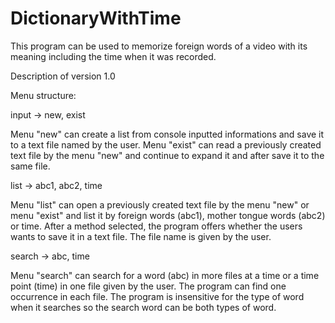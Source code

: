 # DictionaryWithTime
This program can be used to memorize foreign words of a video with its meaning including the time when it was recorded.

Description of version 1.0

Menu structure:

input -> new, exist

Menu "new" can create a list from console inputted informations and save it to a text file named by the user.
Menu "exist" can read a previously created text file by the menu "new" and continue to expand it and after save it to the same file.

list -> abc1, abc2, time

Menu "list" can open a previously created text file by the menu "new" or menu "exist" and list it by foreign words (abc1), 
mother tongue words (abc2) or time. After a method selected, the program offers whether the users wants to save it in a text file. 
The file name is given by the user.

search -> abc, time

Menu "search" can search for a word (abc) in more files at a time or a time point (time) in one file given by the user. 
The program can find one occurrence in each file. The program is insensitive for the type of word when it searches so 
the search word can be both types of word. 

